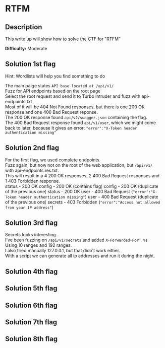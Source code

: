 # RTFM

## Description
This write up will show how to solve the CTF for "RTFM"

**Difficulty:** Moderate

## Solution 1st flag
Hint: Wordlists will help you find something to do

The main paige states `API base located at /api/v1/`</br>
Fuzz for API endpoints based on the root page</br>
Select the root request and send it to Turbo Intruder and fuzz with api-endpoints.txt</br>
Most of it will be 404 Not Found responses, but there is one 200 OK response and one 400 Bad Request reponse.</br>
The 200 OK response found `api/v2/swagger.json` containing the flag.</br>
The 400 Bad Request response found `api/v1/user`, which we might come back to later, because it gives an error: `"error":"X-Token header authentication missing"`</br>

## Solution 2nd flag
For the first flag, we used complete endpoints.</br>
Fuzz again, but now not on the root of the web application, but `/api/v1/` with api-endpoints.res.txt.</br>
This will result in a 4 200 OK responses, 2 400 Bad Request responses and 1 403 Forbidden response.</br>
status - 200 OK
config - 200 OK (contains flag)
config - 200 OK (duplicate of the previous one)
status - 200 OK
user - 400 Bad Request (`"error":"X-Token header authentication missing"`)
user - 400 Bad Request (duplicate of the previous one)
secrets - 403 Forbidden (`"error":"Access not allowed from your IP address"`)

## Solution 3rd flag
Secrets looks interesting.</br>
I've been fuzzing on `/api/v1/secrets` and added `X-Forwarded-For: %s`</br>
Using 10 ranges and 192 ranges.</br>
I also tried manually 127.0.0.1, but that didn't work either.</br>
With a script we can generate all ip addresses and run it during the night.</br>



## Solution 4th flag





## Solution 5th flag






## Solution 6th flag





## Solution 7th flag




## Solution 8th flag
